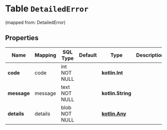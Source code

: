 
# Table `DetailedError`
(mapped from: DetailedError)

## Properties
Name | Mapping | SQL Type | Default | Type | Description | Notes
---- | ------- | -------- | ------- | ---- | ----------- | -----
**code** | code | int NOT NULL |  | **kotlin.Int** |  | 
**message** | message | text NOT NULL |  | **kotlin.String** |  | 
**details** | details | blob NOT NULL |  | [**kotlin.Any**](.md) |  | 





